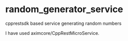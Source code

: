 # random_generator_service
cpprestsdk based service generating random numbers

I have used aximcore/CppRestMicroService.
